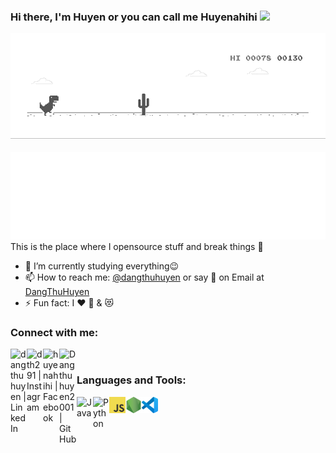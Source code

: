 ### Hi there, I'm Huyen or you can call me Huyenahihi <img src="https://media.giphy.com/media/hvRJCLFzcasrR4ia7z/giphy.gif" width="25px">
<img id="imgur" src="dino.gif">
<div align="center">
	<br>
	<a href="https://raw.githubusercontent.com/WaylonWalker/waylonwalker/main/follower.svg">
		<img src="follower.svg" width="800" height="140">
	</a>
</div>
This is the place where I opensource stuff and break things 🤣

- 🔭 I’m currently studying everything😉
- 📫 How to reach me: [@dangthuhuyen][linkedin] or say 👋 on Email at [DangThuHuyen](mailto:thuuhuyenn2001@gmail.com)
- ⚡ Fun fact: I ❤️ 🐶 & 😻

### Connect with me:

[<img align="left" alt="dangthuhuyen | LinkedIn" width="26px" src="https://cdn-icons-png.flaticon.com/512/174/174857.png" />][linkedin]
[<img align="left" alt="dth291 | Instagram" width="26px" src="https://cdn-icons-png.flaticon.com/512/2111/2111463.png" />][instagram]
[<img align="left" alt="huyenahihi | Facebook" width="26px" src="https://cdn-icons-png.flaticon.com/512/733/733547.png" />][facebook]
[<img align="left" alt="Dangthuhuyen2001 | GitHub" width="28px" src="https://cdn-icons-png.flaticon.com/512/733/733553.png" />][github]
<br />

### Languages and Tools:
<img align="left" alt="Java" width="26px" src="https://cdn-icons-png.flaticon.com/512/226/226777.png" />
<img align="left" alt="Python" width="26px" src="https://cdn3.iconfinder.com/data/icons/logos-and-brands-adobe/512/267_Python-512.png" />
<img align="left" alt="JavaScript" width="26px" src="https://raw.githubusercontent.com/github/explore/80688e429a7d4ef2fca1e82350fe8e3517d3494d/topics/javascript/javascript.png" />
<img align="left" alt="Node.js" width="26px" src="https://raw.githubusercontent.com/github/explore/80688e429a7d4ef2fca1e82350fe8e3517d3494d/topics/nodejs/nodejs.png" />
<img align="left" alt="Visual Studio Code" width="26px" src="https://raw.githubusercontent.com/github/explore/80688e429a7d4ef2fca1e82350fe8e3517d3494d/topics/visual-studio-code/visual-studio-code.png" />

<br />
<br />


[linkedin]: https://www.linkedin.com/in/dangthuhuyen/
[instagram]: https://www.instagram.com/dth291/
[facebook]: https://www.facebook.com/huyenahihi
[github]: https://github.com/huyenahihi

